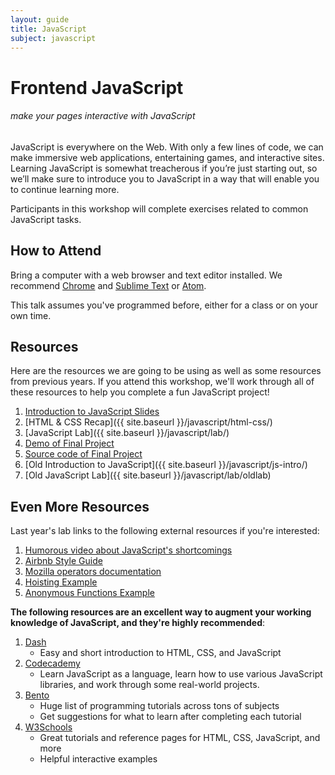 ```yaml
---
layout: guide
title: JavaScript
subject: javascript
---
```



# Frontend JavaScript

###### make your pages interactive with JavaScript

JavaScript is everywhere on the Web. With only a few lines of code, we can make
immersive web applications, entertaining games, and interactive sites. Learning
JavaScript is somewhat treacherous if you’re just starting out, so we’ll make
sure to introduce you to JavaScript in a way that will enable you to continue
learning more.

Participants in this workshop will complete exercises related to common
JavaScript tasks.


## How to Attend

Bring a computer with a web browser and text editor installed. We recommend
[Chrome](https://www.google.com/chrome/browser/desktop/index.html) and
[Sublime Text](http://www.sublimetext.com/) or [Atom](https://atom.io/).

This talk assumes you've programmed before, either for a class or on your own
time.


## Resources

Here are the resources we are going to be using as well as some resources from
previous years.
If you attend this workshop, we'll work through all of these resources to help
you complete a fun JavaScript project!

1. [Introduction to JavaScript Slides](https://wafflecohn.github.io/javascript-lab/intro-javascript-slides.pdf)
1. [HTML & CSS Recap]({{ site.baseurl }}/javascript/html-css/)
1. [JavaScript Lab]({{ site.baseurl }}/javascript/lab/)
1. [Demo of Final Project](https://wafflecohn.github.io/javascript-lab/)
1. [Source code of Final Project](https://github.com/WaffleCohn/javascript-lab)
1. [Old Introduction to JavaScript]({{ site.baseurl }}/javascript/js-intro/)
1. [Old JavaScript Lab]({{ site.baseurl }}/javascript/lab/oldlab)


## Even More Resources

Last year's lab links to the following external resources if you're interested:

1. [Humorous video about JavaScript's shortcomings](https://www.destroyallsoftware.com/talks/wat)
1. [Airbnb Style Guide](https://github.com/airbnb/javascript)
1. [Mozilla operators documentation](https://developer.mozilla.org/en-US/docs/Web/JavaScript/Guide/Expressions_and_Operators)
1. [Hoisting Example](http://www.adequatelygood.com/JavaScript-Scoping-and-Hoisting.html)
1. [Anonymous Functions Example](http://markdalgleish.com/2011/03/self-executing-anonymous-functions/)

__The following resources are an excellent way to augment your working knowledge
of JavaScript, and they're highly recommended__:

1. [Dash](https://dash.generalassemb.ly/)
    - Easy and short introduction to HTML, CSS, and JavaScript
1. [Codecademy](http://www.codecademy.com/)
    - Learn JavaScript as a language, learn how to use various JavaScript
      libraries, and work through some real-world projects.
1. [Bento](https://www.bento.io/grid)
    - Huge list of programming tutorials across tons of subjects
    - Get suggestions for what to learn after completing each tutorial
1. [W3Schools](https://www.w3schools.com/)
    - Great tutorials and reference pages for HTML, CSS, JavaScript, and more
    - Helpful interactive examples
